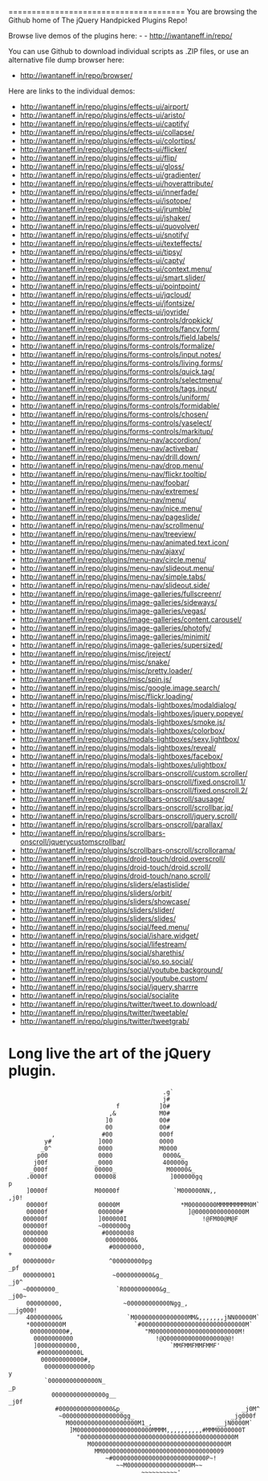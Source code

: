 ======================================
You are browsing the Github home of The jQuery Handpicked Plugins Repo!

Browse live demos of the plugins here: - - http://iwantaneff.in/repo/

You can use Github to download individual scripts as .ZIP files, or use an alternative file dump browser here:

- http://iwantaneff.in/repo/browser/

Here are links to the individual demos:

- http://iwantaneff.in/repo/plugins/effects-ui/airport/
- http://iwantaneff.in/repo/plugins/effects-ui/aristo/
- http://iwantaneff.in/repo/plugins/effects-ui/captify/
- http://iwantaneff.in/repo/plugins/effects-ui/collapse/
- http://iwantaneff.in/repo/plugins/effects-ui/colortips/
- http://iwantaneff.in/repo/plugins/effects-ui/flicker/
- http://iwantaneff.in/repo/plugins/effects-ui/flip/
- http://iwantaneff.in/repo/plugins/effects-ui/gloss/
- http://iwantaneff.in/repo/plugins/effects-ui/gradienter/
- http://iwantaneff.in/repo/plugins/effects-ui/hoverattribute/
- http://iwantaneff.in/repo/plugins/effects-ui/innerfade/
- http://iwantaneff.in/repo/plugins/effects-ui/isotope/
- http://iwantaneff.in/repo/plugins/effects-ui/jrumble/
- http://iwantaneff.in/repo/plugins/effects-ui/jshaker/
- http://iwantaneff.in/repo/plugins/effects-ui/quovolver/
- http://iwantaneff.in/repo/plugins/effects-ui/snotify/
- http://iwantaneff.in/repo/plugins/effects-ui/texteffects/
- http://iwantaneff.in/repo/plugins/effects-ui/tipsy/
- http://iwantaneff.in/repo/plugins/effects-ui/capty/
- http://iwantaneff.in/repo/plugins/effects-ui/context.menu/
- http://iwantaneff.in/repo/plugins/effects-ui/smart.slider/
- http://iwantaneff.in/repo/plugins/effects-ui/pointpoint/
- http://iwantaneff.in/repo/plugins/effects-ui/jqcloud/
- http://iwantaneff.in/repo/plugins/effects-ui/jfontsize/
- http://iwantaneff.in/repo/plugins/effects-ui/joyride/
- http://iwantaneff.in/repo/plugins/forms-controls/dropkick/
- http://iwantaneff.in/repo/plugins/forms-controls/fancy.form/
- http://iwantaneff.in/repo/plugins/forms-controls/field.labels/
- http://iwantaneff.in/repo/plugins/forms-controls/formalize/
- http://iwantaneff.in/repo/plugins/forms-controls/input.notes/
- http://iwantaneff.in/repo/plugins/forms-controls/living.forms/
- http://iwantaneff.in/repo/plugins/forms-controls/quick.tag/
- http://iwantaneff.in/repo/plugins/forms-controls/selectmenu/
- http://iwantaneff.in/repo/plugins/forms-controls/tags.input/
- http://iwantaneff.in/repo/plugins/forms-controls/uniform/
- http://iwantaneff.in/repo/plugins/forms-controls/formidable/
- http://iwantaneff.in/repo/plugins/forms-controls/chosen/
- http://iwantaneff.in/repo/plugins/forms-controls/yaselect/
- http://iwantaneff.in/repo/plugins/forms-controls/markitup/
- http://iwantaneff.in/repo/plugins/menu-nav/accordion/
- http://iwantaneff.in/repo/plugins/menu-nav/activebar/
- http://iwantaneff.in/repo/plugins/menu-nav/drill.down/
- http://iwantaneff.in/repo/plugins/menu-nav/drop.menu/
- http://iwantaneff.in/repo/plugins/menu-nav/flickr.tooltip/
- http://iwantaneff.in/repo/plugins/menu-nav/foobar/
- http://iwantaneff.in/repo/plugins/menu-nav/extremes/
- http://iwantaneff.in/repo/plugins/menu-nav/menu/
- http://iwantaneff.in/repo/plugins/menu-nav/nice.menu/
- http://iwantaneff.in/repo/plugins/menu-nav/pageslide/
- http://iwantaneff.in/repo/plugins/menu-nav/scrollmenu/
- http://iwantaneff.in/repo/plugins/menu-nav/treeview/
- http://iwantaneff.in/repo/plugins/menu-nav/animated.text.icon/
- http://iwantaneff.in/repo/plugins/menu-nav/ajaxy/
- http://iwantaneff.in/repo/plugins/menu-nav/circle.menu/
- http://iwantaneff.in/repo/plugins/menu-nav/slideout.menu/
- http://iwantaneff.in/repo/plugins/menu-nav/simple.tabs/
- http://iwantaneff.in/repo/plugins/menu-nav/slideout.side/
- http://iwantaneff.in/repo/plugins/image-galleries/fullscreenr/
- http://iwantaneff.in/repo/plugins/image-galleries/sideways/
- http://iwantaneff.in/repo/plugins/image-galleries/vegas/
- http://iwantaneff.in/repo/plugins/image-galleries/content.carousel/
- http://iwantaneff.in/repo/plugins/image-galleries/photofy/
- http://iwantaneff.in/repo/plugins/image-galleries/minimit/
- http://iwantaneff.in/repo/plugins/image-galleries/supersized/
- http://iwantaneff.in/repo/plugins/misc/jreject/
- http://iwantaneff.in/repo/plugins/misc/snake/
- http://iwantaneff.in/repo/plugins/misc/pretty.loader/
- http://iwantaneff.in/repo/plugins/misc/spin.js/
- http://iwantaneff.in/repo/plugins/misc/google.image.search/
- http://iwantaneff.in/repo/plugins/misc/flickr.loading/
- http://iwantaneff.in/repo/plugins/modals-lightboxes/modaldialog/
- http://iwantaneff.in/repo/plugins/modals-lightboxes/jquery.popeye/
- http://iwantaneff.in/repo/plugins/modals-lightboxes/smoke.js/
- http://iwantaneff.in/repo/plugins/modals-lightboxes/colorbox/
- http://iwantaneff.in/repo/plugins/modals-lightboxes/sexy.lightbox/
- http://iwantaneff.in/repo/plugins/modals-lightboxes/reveal/
- http://iwantaneff.in/repo/plugins/modals-lightboxes/facebox/
- http://iwantaneff.in/repo/plugins/modals-lightboxes/ulightbox/
- http://iwantaneff.in/repo/plugins/scrollbars-onscroll/custom.scroller/
- http://iwantaneff.in/repo/plugins/scrollbars-onscroll/fixed.onscroll.1/
- http://iwantaneff.in/repo/plugins/scrollbars-onscroll/fixed.onscroll.2/
- http://iwantaneff.in/repo/plugins/scrollbars-onscroll/sausage/
- http://iwantaneff.in/repo/plugins/scrollbars-onscroll/scrollbar.jq/
- http://iwantaneff.in/repo/plugins/scrollbars-onscroll/jquery.scroll/
- http://iwantaneff.in/repo/plugins/scrollbars-onscroll/parallax/
- http://iwantaneff.in/repo/plugins/scrollbars-onscroll/jquerycustomscrollbar/
- http://iwantaneff.in/repo/plugins/scrollbars-onscroll/scrollorama/
- http://iwantaneff.in/repo/plugins/droid-touch/droid.overscroll/
- http://iwantaneff.in/repo/plugins/droid-touch/droid.scroll/
- http://iwantaneff.in/repo/plugins/droid-touch/nano.scroll/
- http://iwantaneff.in/repo/plugins/sliders/elastislide/
- http://iwantaneff.in/repo/plugins/sliders/orbit/
- http://iwantaneff.in/repo/plugins/sliders/showcase/
- http://iwantaneff.in/repo/plugins/sliders/slider/
- http://iwantaneff.in/repo/plugins/sliders/slides/
- http://iwantaneff.in/repo/plugins/social/feed.menu/
- http://iwantaneff.in/repo/plugins/social/ishare.widget/
- http://iwantaneff.in/repo/plugins/social/lifestream/
- http://iwantaneff.in/repo/plugins/social/sharethis/
- http://iwantaneff.in/repo/plugins/social/so.so.social/
- http://iwantaneff.in/repo/plugins/social/youtube.background/
- http://iwantaneff.in/repo/plugins/social/youtube.custom/
- http://iwantaneff.in/repo/plugins/social/jquery.sharrre
- http://iwantaneff.in/repo/plugins/social/socialite
- http://iwantaneff.in/repo/plugins/twitter/tweet.to.download/
- http://iwantaneff.in/repo/plugins/twitter/tweetable/
- http://iwantaneff.in/repo/plugins/twitter/tweetgrab/


Long live the art of the jQuery plugin.
======================================
                                                                                
                                                                                
                                                                                
                                               .g`                              
                                               j#                               
                                  f           ]0#                               
                                ,&            M0#                               
                               ]0             00#                               
                               00             00#                               
                ,             #00             000f                              
              y#             ]000             0000                              
             _0^             0000             M0000                             
            p00              0000              0000&_                           
           j00f             _0000              400000g                          
          _000f             00000_              M00000&_                        
         .0000f             000008               ]000000gq                p     
         ]0000f             M00000f               `M000000NN,,         ,j0!     
         00000f              00000M                 *M00000000MMMMMMMMM0M`      
         00000f              000000#                  ]@00000000000000M         
        000000f              ]000000I                     !@FM00@M@F            
        000000f              ~0000000g                                          
        0000000               #00000008                                         
        0000000                00000000&                                        
        0000000#                #00000000,                                   +  
        00000000r               ^000000000pg                               _pf  
        000000001                ~0000000000&g_                          _j0^   
        ~00000000_                `R0000000000&g_                      _j00~    
         000000000,                 ~000000000000Ngg_,             __jg000!     
         400000000&                  `M000000000000000MM&,,,,,,,jNN00000M`      
         *000000000M                   `#00000000000000000000000000000M`        
          0000000000#,                    "M000000000000000000000000M!          
           00000000000                       !@Q0000000000000000@@!             
           ]00000000000,                         `MMFMMFMMFMMF'                 
            #00000000000L                                                       
             000000000000#,                                                     
              0000000000000p                                               y    
              `00000000000000N_                                          _p     
                000000000000000g__                                     _j0f     
                 #000000000000000&p_                                 _j0M^      
                  ~00000000000000000gg_                           _jg000f       
                    M0000000000000000000M1_,                  __jN0000M`        
                     ]M000000000000000000000MMMM,,,,,,,,,,#MMM0000000T          
                       "0000000000000000000000000000000000000000000M            
                          M00000000000000000000000000000000000000M              
                            MM0000000000000000000000000000000009                
                               ~#00000000000000000000000000P~!                  
                                  ~~M000000000000000000M~~                      
                                         ~~~~~~~~~~'                            
                                                                                
                                                                                
                                                                                
                                                                                

